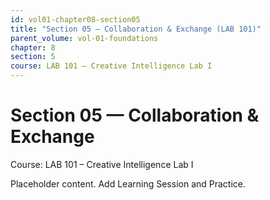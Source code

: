 ```yaml
---
id: vol01-chapter08-section05
title: "Section 05 — Collaboration & Exchange (LAB 101)"
parent_volume: vol-01-foundations
chapter: 8
section: 5
course: LAB 101 – Creative Intelligence Lab I
---
```


# Section 05 — Collaboration & Exchange
Course: LAB 101 – Creative Intelligence Lab I

Placeholder content. Add Learning Session and Practice.

